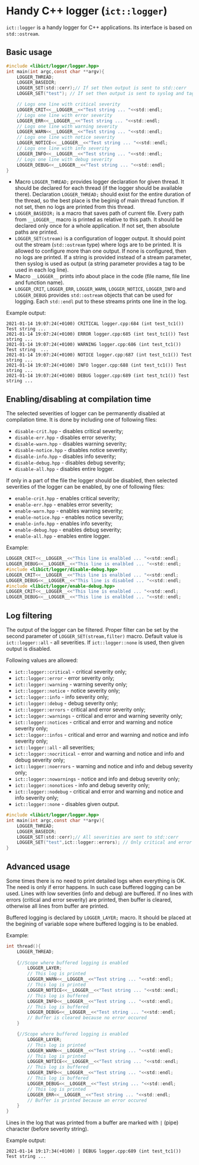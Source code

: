 # Handy C++ logger (`ict::logger`)

`ict::logger` is a handy logger for C++ applications. Its interface is based on `std::ostream`.

## Basic usage

```c
#include <libict/logger/logger.hpp>
int main(int argc,const char **argv){
    LOGGER_THREAD;
    LOGGER_BASEDIR; 
    LOGGER_SET(std::cerr);// If set then output is sent to std::cerr
    LOGGER_SET("test"); // If set then output is sent to syslog and tagged with 'test'.

    // Logs one line with critical severity
    LOGGER_CRIT<<__LOGGER__<<"Test string ... "<<std::endl;
    // Logs one line with error severity
    LOGGER_ERR<<__LOGGER__<<"Test string ... "<<std::endl;
    // Logs one line with warning severity
    LOGGER_WARN<<__LOGGER__<<"Test string ... "<<std::endl;
    // Logs one line with notice severity
    LOGGER_NOTICE<<__LOGGER__<<"Test string ... "<<std::endl;
    // Logs one line with info severity
    LOGGER_INFO<<__LOGGER__<<"Test string ... "<<std::endl;
    // Logs one line with debug severity
    LOGGER_DEBUG<<__LOGGER__<<"Test string ... "<<std::endl;
}
```

* Macro `LOGGER_THREAD;` provides logger declaration for given thread. It should be declared for each thread (if the logger should be available there). Declaration `LOGGER_THREAD;` should exist for the entire duration of the thread, so the best place is the beginig of main thread function. If not set, then no logs are printed from this thread.
* `LOGGER_BASEDIR;` is a macro that saves path of current file. Every path from `__LOGGER__` macro is printed as relative to this path. It should be declared only once for a whole application. If not set, then absolute paths are printed.
* `LOGGER_SET(stream)` is a configuration of logger output. It should point out the stream (`std::ostream` type) where logs are to be printed. It is allowed to configure more than one output. If none is configured, then no logs are printed. If a string is provided instead of a stream parameter, then syslog is used as output (a string parameter provides a tag to be used in each log line).
* Macro `__LOGGER__` prints info about place in the code (file name, file line and function name).
* `LOGGER_CRIT`, `LOGGER_ERR`, `LOGGER_WARN`, `LOGGER_NOTICE`, `LOGGER_INFO` and `LOGGER_DEBUG` provides `std::ostream` objects that can be used for logging. Each `std::endl` put to these streams prints one line in the log.

Example output:
```
2021-01-14 19:07:24(+0100) CRITICAL logger.cpp:684 (int test_tc1()) Test string ... 
2021-01-14 19:07:24(+0100) ERROR logger.cpp:685 (int test_tc1()) Test string ...
2021-01-14 19:07:24(+0100) WARNING logger.cpp:686 (int test_tc1()) Test string  ...
2021-01-14 19:07:24(+0100) NOTICE logger.cpp:687 (int test_tc1()) Test string ...
2021-01-14 19:07:24(+0100) INFO logger.cpp:688 (int test_tc1()) Test string ...
2021-01-14 19:07:24(+0100) DEBUG logger.cpp:689 (int test_tc1()) Test string ...
```

## Enabling/disabling at compilation time

The selected severities of logger can be permanently disabled at compilation time. It is done by including one of following files:
* `disable-crit.hpp` - disables critical severity;
* `disable-err.hpp` - disables error severity;
* `disable-warn.hpp` - disables warning severity;
* `disable-notice.hpp` - disables notice severity;
* `disable-info.hpp` - disables info severity;
* `disable-debug.hpp` - disables debug severity;
* `disable-all.hpp` - disables entire logger.

If only in a part of the file the logger should be disabled, then selected severities of the logger can be enabled, by one of following files:
* `enable-crit.hpp` - enables critical severity;
* `enable-err.hpp` - enables error severity;
* `enable-warn.hpp` - enables warning severity;
* `enable-notice.hpp` - enables notice severity;
* `enable-info.hpp` - enables info severity;
* `enable-debug.hpp` - enables debug severity;
* `enable-all.hpp` - enables entire logger.

Example:
```c
LOGGER_CRIT<<__LOGGER__<<"This line is enalbled ... "<<std::endl;
LOGGER_DEBUG<<__LOGGER__<<"This line is enalbled ... "<<std::endl;
#include <libict/logger/disable-debug.hpp>
LOGGER_CRIT<<__LOGGER__<<"This line is enalbled ... "<<std::endl;
LOGGER_DEBUG<<__LOGGER__<<"This line is disabled ... "<<std::endl;
#include <libict/logger/enable-debug.hpp>
LOGGER_CRIT<<__LOGGER__<<"This line is enalbled ... "<<std::endl;
LOGGER_DEBUG<<__LOGGER__<<"This line is enalbled ... "<<std::endl;
```

## Log filtering

The output of the logger can be filtered. Proper filter can be set by the second parameter of `LOGGER_SET(stream,filter)` macro. Default value is `ict::logger::all` - all severities. If `ict::logger::none` is used, then given output is disabled.

Following values are allowed:
* `ict::logger::critical` - critical severity only;
* `ict::logger::error` - error severity only;
* `ict::logger::warning` - warning severity only;
* `ict::logger::notice` - notice severity only;
* `ict::logger::info` - info severity only;
* `ict::logger::debug` - debug severity only;
* `ict::logger::errors` - critical and error severity only;
* `ict::logger::warnings` - critical and error and warning severity only;
* `ict::logger::notices` - critical and error and warning and notice severity only;
* `ict::logger::infos` - critical and error and warning and notice and info severity only;
* `ict::logger::all` - all severities;
* `ict::logger::nocritical` - error and warning and notice and info and debug severity only;
* `ict::logger::noerrors` - warning and notice and info and debug severity only;
* `ict::logger::nowarnings` - notice and info and debug severity only;
* `ict::logger::nonotices` - info and debug severity only;
* `ict::logger::nodebug` - critical and error and warning and notice and info severity only;
* `ict::logger::none` - disables given output.

```c
#include <libict/logger/logger.hpp>
int main(int argc,const char **argv){
    LOGGER_THREAD;
    LOGGER_BASEDIR; 
    LOGGER_SET(std::cerr);// All severities are sent to std::cerr
    LOGGER_SET("test",ict::logger::errors); // Only critical and error severity is printed to syslog
}
```

## Advanced usage

Some times there is no need to print detailed logs when everything is OK. The need is only if error happens. In such case buffered logging can be used. Lines with low severities (info and debug) are buffered. If no lines with errors (critical and error severity) are printed, then buffer is cleared, otherwise all lines from buffer are printed.

Buffered logging is declared by `LOGGER_LAYER;` macro. It should be placed at the begining of variable sope where buffered logging is to be enabled.

Example:
```c
int thread(){
    LOGGER_THREAD;
    
    {//Scope where buffered logging is enabled
        LOGGER_LAYER;
        // This log is printed
        LOGGER_WARN<<__LOGGER__<<"Test string ... "<<std::endl;
        // This log is printed
        LOGGER_NOTICE<<__LOGGER__<<"Test string ... "<<std::endl;
        // This log is buffered
        LOGGER_INFO<<__LOGGER__<<"Test string ... "<<std::endl;
        // This log is buffered
        LOGGER_DEBUG<<__LOGGER__<<"Test string ... "<<std::endl;
        // Buffer is cleared because no error occured
    }

    {//Scope where buffered logging is enabled
        LOGGER_LAYER;
        // This log is printed
        LOGGER_WARN<<__LOGGER__<<"Test string ... "<<std::endl;
        // This log is printed
        LOGGER_NOTICE<<__LOGGER__<<"Test string ... "<<std::endl;
        // This log is buffered
        LOGGER_INFO<<__LOGGER__<<"Test string ... "<<std::endl;
        // This log is buffered
        LOGGER_DEBUG<<__LOGGER__<<"Test string ... "<<std::endl;
        // This log is printed
        LOGGER_ERR<<__LOGGER__<<"Test string ... "<<std::endl;
        // Buffer is printed because an error occured
    }
}
```

Lines in the log that was printed from a buffer are marked with `|` (pipe) character (before severity string).

Example output:
```
2021-01-14 19:17:34(+0100) | DEBUG logger.cpp:689 (int test_tc1()) Test string ...
```
